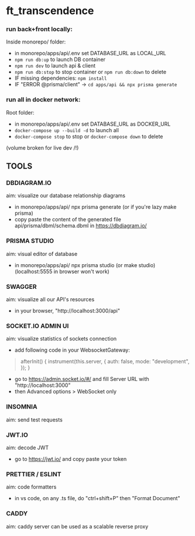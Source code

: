 # ft_transcendence

### run back+front locally:

Inside monorepo/ folder:

- in monorepo/apps/api/.env set DATABASE_URL as LOCAL_URL
- `npm run db:up` to launch DB container
- `npm run dev` to launch api & client
- `npm run db:stop` to stop container or `npm run db:down` to delete
- IF missing dependencies: `npm install`
- IF "ERROR @prisma/client" -> `cd apps/api && npx prisma generate`


### run all in docker network:

Root folder:

- in monorepo/apps/api/.env set DATABASE_URL as DOCKER_URL
- `docker-compose up --build -d` to launch all
- `docker-compose stop` to stop or `docker-compose down` to delete

(volume broken for live dev /!\)

## TOOLS

### DBDIAGRAM.IO 

aim: visualize our database relationship diagrams
- in monorepo/apps/api/ npx prisma generate (or if you're lazy make prisma)
- copy paste the content of the generated file api/prisma/dbml/schema.dbml in https://dbdiagram.io/

### PRISMA STUDIO

aim: visual editor of database
- in monorepo/apps/api/ npx prisma studio (or make studio)
(localhost:5555 in browser won't work)

### SWAGGER

aim: visualize all our API's resources
- in your browser, "http://localhost:3000/api"

### SOCKET.IO ADMIN UI

aim: visualize statistics of sockets connection
- add following code in your WebsocketGateway:
> afterInit() {
    instrument(this.server, {
        auth: false,
        mode: "development",
    });
}
- go to https://admin.socket.io/#/ and fill Server URL with "http://localhost:3000"
- then Advanced options > WebSocket only

### INSOMNIA

aim: send test requests

### JWT.IO

aim: decode JWT
- go to https://jwt.io/ and copy paste your token

### PRETTIER / ESLINT

aim: code formatters
- in vs code, on any .ts file, do "ctrl+shift+P" then "Format Document"

### CADDY

aim: caddy server can be used as a scalable reverse proxy
